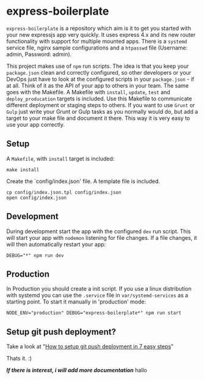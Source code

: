 express-boilerplate
===================

`express-boilerplate` is a repository which aim is it to get you started with your new expressjs app very quickly. It uses express 4.x and its new router functionality with support for multiple mounted apps.
There is a `systemd` service file, nginx sample configurations and a `htpasswd` file (Username: admin, Password: admin).

This project makes use of `npm` run scripts. The idea is that you keep your `package.json` clean and correctly configured, so other developers or your DevOps just have to look at the configured scripts in your `package.json` - if at all. Think of it as the API of your app to others in your team.
The same goes with the Makefile. A Makefile with `install`, `update`, `test` and `deploy_producation` targets is included. Use this Makefile to communicate different deployment or staging steps to others. If you want to use `Grunt` or `Gulp` just write your Grunt or Gulp tasks as you normally would do, but add a target to your make file and document it there. This way it is very easy to use your app correctly.


## Setup

A `Makefile`, with `install` target is included:

```shell
make install
```

Create the `config/index.json' file. A template file is included.
```shell
cp config/index.json.tpl config/index.json
open config/index.json
```


## Development

During development start the app with the configured `dev` run script. This will start your app with `nodemon` listening for file changes. If a file changes, it will then automatically restart your app:
```shell
DEBUG="*" npm run dev
```

## Production

In Production you should create a init script. If you use a linux distribution with systemd you can use the `.service` file in `var/systemd-services` as a starting point. To start it manually in 'production' mode:

```shell
NODE_ENV="production" DEBUG="express-boilerplate*" npm run start
```

## Setup git push deployment?
Take a look at "[How to setup git push deployment in 7 easy steps](https://gist.github.com/thomasfr/9691385)"

Thats it. :)

***If there is interest, i will add more documentation***
hallo
